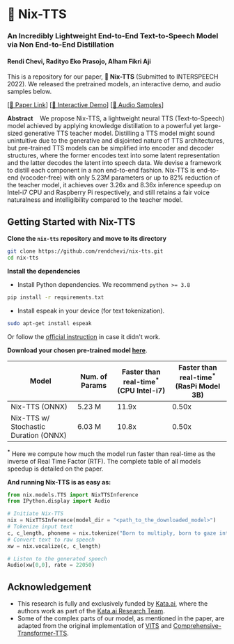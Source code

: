 # **🐤 Nix-TTS**

### **An Incredibly Lightweight End-to-End Text-to-Speech Model via Non End-to-End Distillation**

#### Rendi Chevi, Radityo Eko Prasojo, Alham Fikri Aji

This is a repository for our paper, **🐤 Nix-TTS** (Submitted to INTERSPEECH 2022). We released the pretrained models, an interactive demo, and audio samples below.

[[📄 Paper Link](https://arxiv.org/abs/2203.15643)] [[🤗 Interactive Demo](https://huggingface.co/spaces/rendchevi/nix-tts)] [[📢 Audio Samples](https://drive.google.com/drive/folders/1BJunQY8nBQW5YyZ4MuFN_-T-m91Dk508?usp=sharing)]

**Abstract**&nbsp;&nbsp;&nbsp;&nbsp;We propose Nix-TTS, a lightweight neural TTS (Text-to-Speech) model achieved by applying knowledge distillation to a powerful yet large-sized generative TTS teacher model. Distilling a TTS model might sound unintuitive due to the generative and disjointed nature of TTS architectures, but pre-trained TTS models can be simplified into encoder and decoder structures, where the former encodes text into some latent representation and the latter decodes the latent into speech data. We devise a framework to distill each component in a non end-to-end fashion. Nix-TTS is end-to-end (vocoder-free) with only 5.23M parameters or up to 82% reduction of the teacher model, it achieves over 3.26x and 8.36x inference speedup on Intel-i7 CPU and Raspberry Pi respectively, and still retains a fair voice naturalness and intelligibility compared to the teacher model.

## **Getting Started with Nix-TTS**
**Clone the `nix-tts` repository and move to its directory**
```bash
git clone https://github.com/rendchevi/nix-tts.git
cd nix-tts
```

**Install the dependencies**
- Install Python dependencies. We recommend `python >= 3.8`
```bash
pip install -r requirements.txt 
```
- Install espeak in your device (for text tokenization).
```bash
sudo apt-get install espeak
```
Or follow the [official instruction](https://github.com/bootphon/phonemizer#dependencies) in case it didn't work.

**Download your chosen pre-trained model [here](https://drive.google.com/drive/folders/1GbFOnJsgKHCAXySm2sTluRRikc4TAWxJ?usp=sharing)**. 

| Model      | Num. of Params | Faster than real-time<sup>*</sup> (CPU Intel-i7) | Faster than real-time<sup>*</sup> (RasPi Model 3B) |
| ----------  | -------------- | ----| ----|
| Nix-TTS (ONNX)     | 5.23 M | 11.9x | 0.50x |
| Nix-TTS w/ Stochastic Duration (ONNX) | 6.03 M | 10.8x | 0.50x |

**<sup>*</sup>** Here we compute how much the model run faster than real-time as the inverse of Real Time Factor (RTF). The complete table of all models speedup is detailed on the paper.

**And running Nix-TTS is as easy as:**
```py
from nix.models.TTS import NixTTSInference
from IPython.display import Audio

# Initiate Nix-TTS
nix = NixTTSInference(model_dir = "<path_to_the_downloaded_model>")
# Tokenize input text
c, c_length, phoneme = nix.tokenize("Born to multiply, born to gaze into night skies.")
# Convert text to raw speech
xw = nix.vocalize(c, c_length)

# Listen to the generated speech
Audio(xw[0,0], rate = 22050)
```

## **Acknowledgement**
- This research is fully and exclusively funded by [Kata.ai](https://kata.ai), where the authors work as part of the [Kata.ai Research Team](https://kata.ai/research).
- Some of the complex parts of our model, as mentioned in the paper, are adapted from the original implementation of [VITS](https://github.com/jaywalnut310/vits) and [Comprehensive-Transformer-TTS](https://github.com/keonlee9420/Comprehensive-Transformer-TTS).

